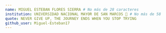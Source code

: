 ```yaml
---
name: MIGUEL ESTEBAN FLORES SIERRA # No más de 28 caracteres
institution: UNIVERSIDAD NACIONAL MAYOR DE SAN MARCOS 🚩 # No más de 58 caracteres
quote: NEVER GIVE UP, THE JOURNEY ENDS WHEN YOU STOP TRYING
github_user: Miguel-Esteban17
---
```

